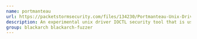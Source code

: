 ```yaml
---
name: portmanteau
url: https://packetstormsecurity.com/files/134230/Portmanteau-Unix-Driver-IOCTL-Security-Tool.html
description: An experimental unix driver IOCTL security tool that is useful for fuzzing and discovering device driver attack surface.
group: blackarch blackarch-fuzzer
---
```

